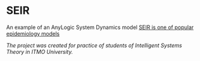 # SEIR
An example of an AnyLogic System Dynamics model
[SEIR is one of popular epidemiology models](https://en.wikipedia.org/wiki/Compartmental_models_in_epidemiology#The_SEIR_model)
  
*The project was created for practice of students of Intelligent Systems Theory in ITMO University.*
